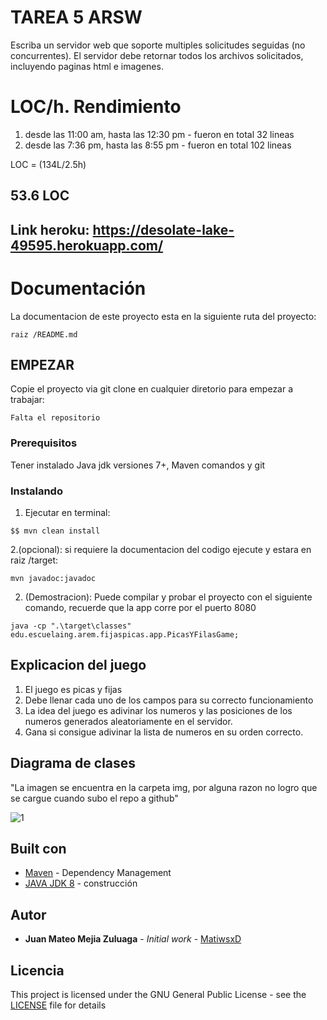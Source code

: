 # TAREA 5 ARSW 

Escriba un servidor web que soporte multiples solicitudes seguidas (no concurrentes). El servidor debe retornar todos los archivos solicitados, incluyendo
paginas html e imagenes.
# LOC/h. Rendimiento

1. desde las 11:00 am, hasta las 12:30 pm - fueron en total 32 lineas
2. desde las 7:36 pm, hasta las 8:55 pm - fueron en total 102 lineas


LOC = (134L/2.5h)

## 53.6 LOC

## Link heroku: https://desolate-lake-49595.herokuapp.com/

# Documentación

La documentacion de este proyecto esta en la siguiente ruta del proyecto:
```
raiz /README.md
```
## EMPEZAR

Copie el proyecto via git clone en cualquier diretorio para empezar a trabajar:
```
Falta el repositorio 
```

### Prerequisitos

Tener instalado Java jdk versiones 7+, Maven comandos y git

### Instalando

1. Ejecutar en terminal:

```
$$ mvn clean install
```
2.(opcional):
si requiere la documentacion del codigo ejecute y estara en raiz /target:

```
mvn javadoc:javadoc
```

2. (Demostracion):
   Puede compilar y probar el proyecto con el siguiente comando, recuerde que la app corre por el puerto 8080

```
java -cp ".\target\classes" edu.escuelaing.arem.fijaspicas.app.PicasYFilasGame;

```
## Explicacion del juego
1. El juego es picas y fijas
2. Debe llenar cada uno de los campos para su correcto funcionamiento 
3. La idea del juego es adivinar los numeros y las posiciones de los numeros generados aleatoriamente en el servidor.
4. Gana si consigue adivinar la lista de numeros en su orden correcto.

## Diagrama de clases
"La imagen se encuentra en la carpeta img, por alguna razon no logro que se cargue cuando subo el repo a github"

![1](https://user-images.githubusercontent.com/42101956/175193387-6de70ab7-3a79-498c-978f-268ed07bea4c.png)



## Built con

* [Maven](https://maven.apache.org/) - Dependency Management
* [JAVA JDK 8](http://www.oracle.com/technetwork/java/javase/overview/index.html) - construcción


## Autor

* **Juan Mateo Mejia Zuluaga** - *Initial work* - [MatiwsxD](https://github.com/MatiwsxD)


## Licencia

This project is licensed under the GNU General Public License - see the [LICENSE](LICENSE) file for details
